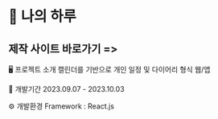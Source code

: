 
# 💛 나의 하루

## 제작 사이트 바로가기 => <a href="https://skyg000.github.io/react-calendar/"></a>
🖥 프로젝트 소개
캘린더를 기반으로 개인 일정 및 다이어리 형식 웹/앱

📆 개발기간
2023.09.07 - 2023.10.03

⚙ 개발환경
Framework : React.js
